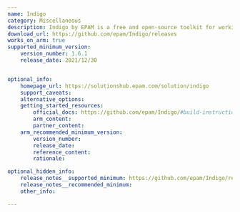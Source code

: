 ```yaml
---
name: Indigo
category: Miscellaneous
description: Indigo by EPAM is a free and open-source toolkit for working with molecules. It allows users to analyze structures, search for similar molecules, and visualize them in a clear format.
download_url: https://github.com/epam/Indigo/releases
works_on_arm: true
supported_minimum_version:
    version_number: 1.6.1
    release_date: 2021/12/30


optional_info:
    homepage_url: https://solutionshub.epam.com/solution/indigo
    support_caveats:
    alternative_options:
    getting_started_resources:
        official_docs: https://github.com/epam/Indigo/#build-instruction
        arm_content:
        partner_content:
    arm_recommended_minimum_version:
        version_number:
        release_date:
        reference_content:
        rationale:

optional_hidden_info:
    release_notes__supported_minimum: https://github.com/epam/Indigo/releases/tag/indigo-1.6.1
    release_notes__recommended_minimum:
    other_info:

---
```

